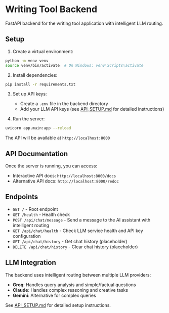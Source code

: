 # Writing Tool Backend

FastAPI backend for the writing tool application with intelligent LLM routing.

## Setup

1. Create a virtual environment:
```bash
python -m venv venv
source venv/bin/activate  # On Windows: venv\Scripts\activate
```

2. Install dependencies:
```bash
pip install -r requirements.txt
```

3. Set up API keys:
   - Create a `.env` file in the backend directory
   - Add your LLM API keys (see [API_SETUP.md](API_SETUP.md) for detailed instructions)

4. Run the server:
```bash
uvicorn app.main:app --reload
```

The API will be available at `http://localhost:8000`

## API Documentation

Once the server is running, you can access:
- Interactive API docs: `http://localhost:8000/docs`
- Alternative API docs: `http://localhost:8000/redoc`

## Endpoints

- `GET /` - Root endpoint
- `GET /health` - Health check
- `POST /api/chat/message` - Send a message to the AI assistant with intelligent routing
- `GET /api/chat/health` - Check LLM service health and API key configuration
- `GET /api/chat/history` - Get chat history (placeholder)
- `DELETE /api/chat/history` - Clear chat history (placeholder)

## LLM Integration

The backend uses intelligent routing between multiple LLM providers:
- **Groq**: Handles query analysis and simple/factual questions
- **Claude**: Handles complex reasoning and creative tasks
- **Gemini**: Alternative for complex queries

See [API_SETUP.md](API_SETUP.md) for detailed setup instructions. 